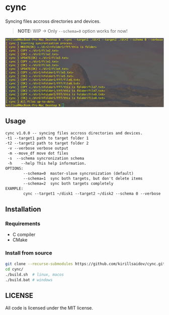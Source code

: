 # cync
Syncing files accross directories and devices.

> **NOTE:** WIP &rarr; Only `--schema=0` option works for now!

<img src="imgs/screenshot.jpg" width="720">

## Usage
```
cync v1.0.0 -- syncing files accross directories and devices.
-t1 --target1 path to target folder 1
-t2 --target2 path to target folder 2
 -v --verbose verbose output
 -m --move_df move dot files
 -s  --schema syncronization schema
 -h    --help This help information.
OPTIONS:
        --schema=0  master-slave syncronization (default)
        --schema=1  sync both targets, but don't delete items
        --schema=2  sync both targets completely
EXAMPLE:
        cync --target1 ~/disk1 --target2 ~/disk2 --schema 0 --verbose
```

## Installation
### Requirements
* C compiler
* CMake

### Install from source
```sh
git clone --recurse-submodules https://github.com/kirillsaidov/cync.git
cd cync/
./build.sh  # linux, macos
./build.bat # windows
```

## LICENSE
All code is licensed under the MIT license.

